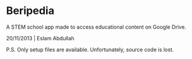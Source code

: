 # Beripedia

A STEM school app made to access educational content on Google Drive.

20/11/2013 | Eslam Abdullah

P.S. Only setup files are available. Unfortunately, source code is lost.
